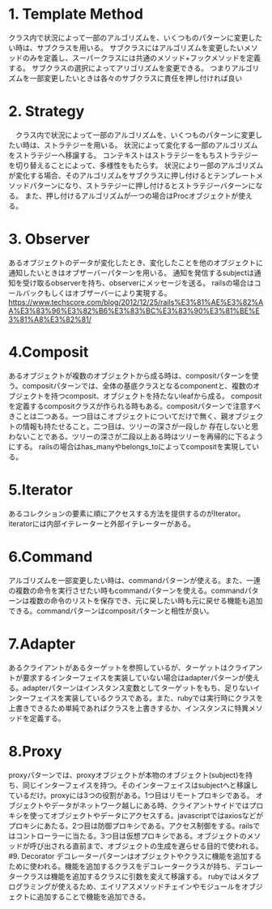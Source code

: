 # 1. Template Method
  クラス内で状況によって一部のアルゴリズムを、いくつものパターンに変更したい時は、サブクラスを用いる。
  サブクラスにはアルゴリズムを変更したいメソッドのみを定義し、スーパークラスには共通のメソッド+フックメソッドを定義する。
  サブクラスの選択によってアリゴリズムを変更できる。
  つまりアルゴリズムを一部変更したいときは各々のサブクラスに責任を押し付ければ良い
# 2. Strategy
　クラス内で状況によって一部のアルゴリズムを、いくつものパターンに変更したい時は、ストラテジーを用いる。
  状況によって変化する一部のアルゴリズムをストラテジーへ移譲する。
  コンテキストはストラテジーをもちストラテジーを切り替えることによって、多様性をもたらす。
  状況により一部のアルゴリズムが変化する場合、そのアルゴリズムをサブクラスに押し付けるとテンプレートメソッドパターンになり、ストラテジーに押し付けるとストラテジーバターンになる。
  また、押し付けるアルゴリズムが一つの場合はProcオブジェクトが使える。
# 3. Observer
  あるオブジェクトのデータが変化したとき、変化したことを他のオブジェクトに通知したいときはオブザーバーパターンを用いる。
  通知を発信するsubjectは通知を受け取るobserverを持ち、observerにメッセージを送る。
  railsの場合はコールバックもしくはオブザーバーにより実現する。   　　      　https://www.techscore.com/blog/2012/12/25/rails%E3%81%AE%E3%82%AA%E3%83%96%E3%82%B6%E3%83%BC%E3%83%90%E3%81%BE%E3%81%A8%E3%82%81/
# 4.Composit
  あるオブジェクトが複数のオブジェクトから成る時は、compositパターンを使う。compositパターンでは、全体の基底クラスとなるcomponentと、複数のオブジェクトを持つcomposit、オブジェクトを持たないleafから成る。
  compositを定義するcompositクラスが作られる時もある。compositパターンで注意すべきことは二つある。一つ目はこオブジェクトについてだけで無く、親オブジェクトの情報も持たせること。二つ目は、ツリーの深さが一段しか
  存在しないと思わないことである。ツリーの深さが二段以上ある時はツリーを再帰的に下るようにする。
  railsの場合はhas_manyやbelongs_toによってcompositを実現している。
# 5.Iterator
  あるコレクションの要素に順にアクセスする方法を提供するのがIterator。iteratorには内部イテレーターと外部イテレーターがある。
# 6.Command
  アルゴリズムを一部変更したい時は、commandパターンが使える。また、一連の複数の命令を実行させたい時もcommandパターンを使える。commandパターンは複数の命令のリストを保存でき、元に戻したい時も元に戻せる機能も追加
  できる。commandパターンはcompositパターンと相性が良い。
# 7.Adapter
  あるクライアントがあるターゲットを参照しているが、ターゲットはクライアントが要求するインターフェイスを実装していない場合はadapterパターンが使える。adapterパターンはインスタンス変数としてターゲットをもち、足りないインターフェイスを実装しているクラスである。また、rubyでは実行時にクラスを上書きできるため単純であればクラスを上書きするか、インスタンスに特異メソッドを定義する。
# 8.Proxy
  proxyパターンでは、proxyオブジェクトが本物のオブジェクト(subject)を持ち、同じインターフェイスを持つ。そのインターフェイスはsubjectへと移譲しているだけ。proxyには3つの役割がある。1つ目はリモートプロキシである。
  オブジェクトやデータがネットワーク越しにある時、クライアントサイドではプロキシを使ってオブジェクトやデータにアクセスする。javascriptではaxiosなどがプロキシにあたる。2つ目は防御プロキシである。アクセス制御をする。railsではコントローラーに当たる。3つ目は仮想プロキシである。オブジェクトのメソッドが呼び出される直前まで、オブジェクトの生成を遅らせる目的で使われる。
#9. Decorator
  デコレーターパターンはオブジェクトやクラスに機能を追加するために使われる。機能を追加するクラスをデコレータークラスが持ち、デコレータークラスは機能を追加するクラスに引数を変えて移譲する。
  rubyではメタプログラミングが使えるため、エイリアスメソッドチェインやモジュールをオブジェクトに追加することで機能を追加できる。
